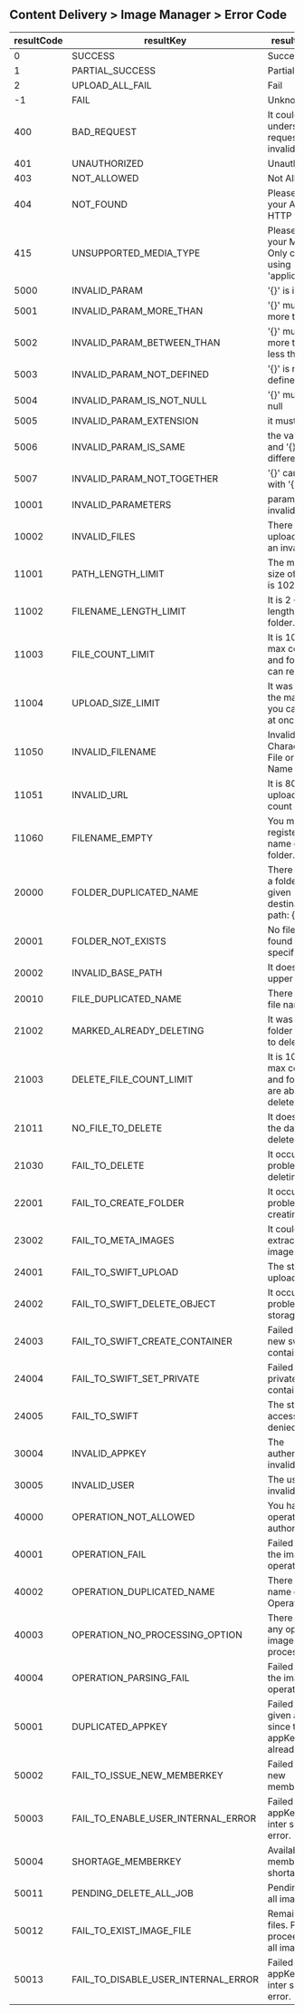 ## Content Delivery > Image Manager > Error Code

| resultCode | resultKey | resultMessage |
|------------|---|----|
| 0          | SUCCESS | Success |
| 1          | PARTIAL_SUCCESS | Partial Success |
| 2          | UPLOAD_ALL_FAIL | Fail |
| -1         | FAIL | Unknown error. |
| 400        | BAD_REQUEST | It could not understand the request due to invalid syntax. |
| 401        | UNAUTHORIZED | Unauthorized |
| 403        | NOT_ALLOWED | Not Allowed. |
| 404        | NOT_FOUND | Please check your API Url, HTTP Method. |
| 415        | UNSUPPORTED_MEDIA_TYPE | Please check your Media type. Only can be using 'application/json' |
| 5000       | INVALID_PARAM | '{}' is invalid. |
| 5001       | INVALID_PARAM_MORE_THAN | '{}' must be more than '{}'. |
| 5002       | INVALID_PARAM_BETWEEN_THAN | '{}' must be more than '{}' or less than '{}'. |
| 5003       | INVALID_PARAM_NOT_DEFINED | '{}' is not defined. |
| 5004       | INVALID_PARAM_IS_NOT_NULL | '{}' must be not null |
| 5005       | INVALID_PARAM_EXTENSION | it must be '{}' |
| 5006       | INVALID_PARAM_IS_SAME | the value of '{}' and '{}' must be differed. |
| 5007       | INVALID_PARAM_NOT_TOGETHER | '{}' can not use with '{}'. |
| 10001      | INVALID_PARAMETERS | parameter is invalid. |
| 10002      | INVALID_FILES | There is not exist upload file or it is an invalid file. |
| 11001      | PATH_LENGTH_LIMIT | The max byte size of full path is 1024. |
| 11002      | FILENAME_LENGTH_LIMIT | It is 2 ~ 255 the length of file and folder. |
| 11003      | FILE_COUNT_LIMIT | It is 10,000 the max count of file and folder you can request. |
| 11004      | UPLOAD_SIZE_LIMIT | It was exceed the max volume you can upload at once. |
| 11050      | INVALID_FILENAME | Invalid Characters in File or Folder Name |
| 11051      | INVALID_URL | It is 80,443 the upload port count of URL. |
| 11060      | FILENAME_EMPTY | You must register the name of file or folder. |
| 20000      | FOLDER_DUPLICATED_NAME | There is already a folder at the given destination. path: {} |
| 20001      | FOLDER_NOT_EXISTS | No file was found at the specified path. |
| 20002      | INVALID_BASE_PATH | It does not exist upper folder. |
| 20010      | FILE_DUPLICATED_NAME | There is same file name. |
| 21002      | MARKED_ALREADY_DELETING | It was file or folder requested to delete. |
| 21003      | DELETE_FILE_COUNT_LIMIT | It is 10,000 the max count of file and folder you are able to delete. |
| 21011      | NO_FILE_TO_DELETE | It does not exist the data to delete. |
| 21030      | FAIL_TO_DELETE | It occurred some problem while deleting. |
| 22001      | FAIL_TO_CREATE_FOLDER | It occurred some problem while creating folder. |
| 23002      | FAIL_TO_META_IMAGES | It could not extract the image attribute. |
| 24001      | FAIL_TO_SWIFT_UPLOAD | The storage upload failed. |
| 24002      | FAIL_TO_SWIFT_DELETE_OBJECT | It occurred some proble while storage deleting |
| 24003      | FAIL_TO_SWIFT_CREATE_CONTAINER | Failed to create new swift container. |
| 24004      | FAIL_TO_SWIFT_SET_PRIVATE | Failed to set private swift container. |
| 24005      | FAIL_TO_SWIFT | The storage access was denied. |
| 30004      | INVALID_APPKEY | The authentication is invalid. |
| 30005      | INVALID_USER | The user is invalid. |
| 40000      | OPERATION_NOT_ALLOWED | You have no operation authority. |
| 40001      | OPERATION_FAIL | Failed to process the image operation. |
| 40002      | OPERATION_DUPLICATED_NAME | There is same name of Image Operation. |
| 40003      | OPERATION_NO_PROCESSING_OPTION | There are not any option for image processing. |
| 40004      | OPERATION_PARSING_FAIL | Failed to parsing the image operation. |
| 50001      | DUPLICATED_APPKEY | Failed to enable given appKey, since the appKey is already exist. |
| 50002      | FAIL_TO_ISSUE_NEW_MEMBERKEY | Failed to issue new memberKey. |
| 50003      | FAIL_TO_ENABLE_USER_INTERNAL_ERROR | Failed to enable appKey due to inter server error. |
| 50004      | SHORTAGE_MEMBERKEY | Available member key is shortage. |
| 50011      | PENDING_DELETE_ALL_JOB | Pending deleting all image files. |
| 50012      | FAIL_TO_EXIST_IMAGE_FILE | Remains image files. Please proceed delete all image files. |
| 50013      | FAIL_TO_DISABLE_USER_INTERNAL_ERROR | Failed to disable appKey due to inter server error. |
